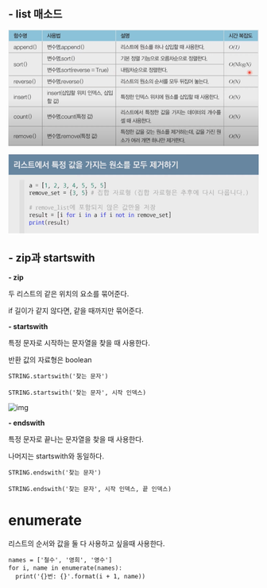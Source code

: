 ## - list 매소드

![image-20220107155121590](python%20%ED%99%9C%EC%9A%A9%EB%AC%B8%EB%B2%95.assets/image-20220107155121590.png)



![image-20220107170310041](python%20%ED%99%9C%EC%9A%A9%EB%AC%B8%EB%B2%95.assets/image-20220107170310041.png)



## - zip과 startswith

**- zip**

두 리스트의 같은 위치의 요소를 묶어준다.

if 길이가 같지 않다면, 같을 때까지만 묶어준다.



**- startswith**

특정 문자로 시작하는 문자열을 찾을 때 사용한다.

반환 값의 자료형은 boolean

```
STRING.startswith('찾는 문자')

STRING.startswith('찾는 문자', 시작 인덱스)
```

![img](https://postfiles.pstatic.net/MjAyMTExMTVfOCAg/MDAxNjM2OTQxMjI4MjE5.bwRLF6N4O5nKops12KfETfywl5CUFrCsN37qx94ijZQg.-WNj4O2LmqK-OjkmYgyhkFQofv62CP2pdbsRFsBZ0e4g.PNG.indiaesther/image.png?type=w773)



**- endswith**

특정 문자로 끝나는 문자열을 찾을 때 사용한다.

나머지는 startswith와 동일하다.

```
STRING.endswith('찾는 문자')

STRING.endswith('찾는 문자', 시작 인덱스, 끝 인덱스)
```

# enumerate

리스트의 순서와 값을 둘 다 사용하고 싶을때 사용한다.

```
names = ['철수', '영희', '영수']
for i, name in enumerate(names):
  print('{}번: {}'.format(i + 1, name))
```

